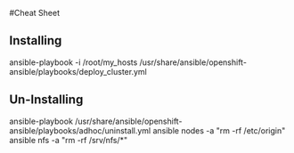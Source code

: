 #Cheat Sheet

## Installing
  ansible-playbook -i /root/my_hosts /usr/share/ansible/openshift-ansible/playbooks/deploy_cluster.yml 
## Un-Installing
 
  ansible-playbook /usr/share/ansible/openshift-ansible/playbooks/adhoc/uninstall.yml
  ansible nodes -a "rm -rf /etc/origin"
  ansible nfs -a "rm -rf /srv/nfs/*"

 
